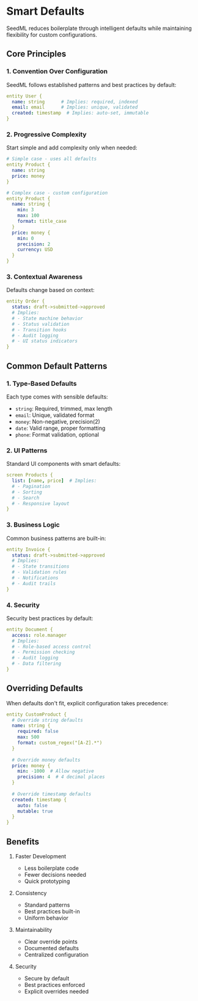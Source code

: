 # Smart Defaults

SeedML reduces boilerplate through intelligent defaults while maintaining flexibility for custom configurations.

## Core Principles

### 1. Convention Over Configuration

SeedML follows established patterns and best practices by default:

```yaml
entity User {
  name: string      # Implies: required, indexed
  email: email      # Implies: unique, validated
  created: timestamp  # Implies: auto-set, immutable
}
```

### 2. Progressive Complexity

Start simple and add complexity only when needed:

```yaml
# Simple case - uses all defaults
entity Product {
  name: string
  price: money
}

# Complex case - custom configuration
entity Product {
  name: string {
    min: 3
    max: 100
    format: title_case
  }
  price: money {
    min: 0
    precision: 2
    currency: USD
  }
}
```

### 3. Contextual Awareness

Defaults change based on context:

```yaml
entity Order {
  status: draft->submitted->approved
  # Implies:
  # - State machine behavior
  # - Status validation
  # - Transition hooks
  # - Audit logging
  # - UI status indicators
}
```

## Common Default Patterns

### 1. Type-Based Defaults

Each type comes with sensible defaults:

- `string`: Required, trimmed, max length
- `email`: Unique, validated format
- `money`: Non-negative, precision(2)
- `date`: Valid range, proper formatting
- `phone`: Format validation, optional

### 2. UI Patterns

Standard UI components with smart defaults:

```yaml
screen Products {
  list: [name, price]  # Implies:
  # - Pagination
  # - Sorting
  # - Search
  # - Responsive layout
}
```

### 3. Business Logic

Common business patterns are built-in:

```yaml
entity Invoice {
  status: draft->submitted->approved
  # Implies:
  # - State transitions
  # - Validation rules
  # - Notifications
  # - Audit trails
}
```

### 4. Security

Security best practices by default:

```yaml
entity Document {
  access: role.manager
  # Implies:
  # - Role-based access control
  # - Permission checking
  # - Audit logging
  # - Data filtering
}
```

## Overriding Defaults

When defaults don't fit, explicit configuration takes precedence:

```yaml
entity CustomProduct {
  # Override string defaults
  name: string {
    required: false
    max: 500
    format: custom_regex("[A-Z].*")
  }
  
  # Override money defaults
  price: money {
    min: -1000  # Allow negative
    precision: 4  # 4 decimal places
  }
  
  # Override timestamp defaults
  created: timestamp {
    auto: false
    mutable: true
  }
}
```

## Benefits

1. Faster Development
   - Less boilerplate code
   - Fewer decisions needed
   - Quick prototyping

2. Consistency
   - Standard patterns
   - Best practices built-in
   - Uniform behavior

3. Maintainability
   - Clear override points
   - Documented defaults
   - Centralized configuration

4. Security
   - Secure by default
   - Best practices enforced
   - Explicit overrides needed
